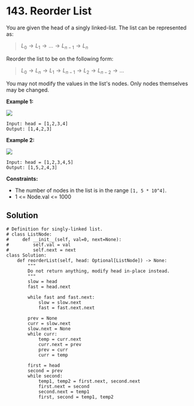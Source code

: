 # 143. Reorder List

You are given the head of a singly linked-list. The list can be represented as:

> $L_0 → L_1 → … → L_{n - 1} → L_n$

Reorder the list to be on the following form:

> $L_0 → L_n → L_1 → L_{n - 1} → L_2 → L_{n - 2} → …$

You may not modify the values in the list's nodes. Only nodes themselves may be changed.

**Example 1:**

![](https://assets.leetcode.com/uploads/2021/03/04/reorder1linked-list.jpg)

```
Input: head = [1,2,3,4]
Output: [1,4,2,3]
```

**Example 2:**

![](https://assets.leetcode.com/uploads/2021/03/09/reorder2-linked-list.jpg)

```
Input: head = [1,2,3,4,5]
Output: [1,5,2,4,3]
```

**Constraints:**

- The number of nodes in the list is in the range `[1, 5 * 10^4]`.
- 1 <= Node.val <= 1000


## Solution

```python3
# Definition for singly-linked list.
# class ListNode:
#     def __init__(self, val=0, next=None):
#         self.val = val
#         self.next = next
class Solution:
    def reorderList(self, head: Optional[ListNode]) -> None:
        """
        Do not return anything, modify head in-place instead.
        """
        slow = head
        fast = head.next

        while fast and fast.next:
            slow = slow.next
            fast = fast.next.next
        
        prev = None
        curr = slow.next
        slow.next = None
        while curr:
            temp = curr.next
            curr.next = prev
            prev = curr
            curr = temp
        
        first = head
        second = prev
        while second:
            temp1, temp2 = first.next, second.next
            first.next = second
            second.next = temp1
            first, second = temp1, temp2
```
